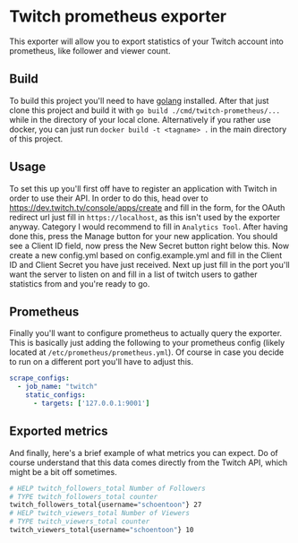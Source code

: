 # Twitch prometheus exporter

This exporter will allow you to export statistics of your Twitch account into prometheus, like follower and viewer count.

## Build

To build this project you'll need to have [golang](https://golang.org/) installed.
After that just clone this project and build it with `go build ./cmd/twitch-prometheus/...` while in the directory of your local clone.
Alternatively if you rather use docker, you can just run `docker build -t <tagname> .` in the main directory of this project.

## Usage

To set this up you'll first off have to register an application with Twitch in order to use their API.
In order to do this, head over to <https://dev.twitch.tv/console/apps/create> and fill in the form, for the OAuth redirect url just fill in `https://localhost`, as this isn't used by the exporter anyway.
Category I would recommend to fill in `Analytics Tool`.
After having done this, press the Manage button for your new application.
You should see a Client ID field, now press the New Secret button right below this.
Now create a new config.yml based on config.example.yml and fill in the Client ID and Client Secret you have just received.
Next up just fill in the port you'll want the server to listen on and fill in a list of twitch users to gather statistics from and you're ready to go.

## Prometheus

Finally you'll want to configure prometheus to actually query the exporter.
This is basically just adding the following to your prometheus config (likely located at `/etc/prometheus/prometheus.yml`).
Of course in case you decide to run on a different port you'll have to adjust this.

```yml
scrape_configs:
  - job_name: "twitch"
    static_configs:
      - targets: ['127.0.0.1:9001']
```

## Exported metrics

And finally, here's a brief example of what metrics you can expect.
Do of course understand that this data comes directly from the Twitch API, which might be a bit off sometimes.

```bash
# HELP twitch_followers_total Number of Followers
# TYPE twitch_followers_total counter
twitch_followers_total{username="schoentoon"} 27
# HELP twitch_viewers_total Number of Viewers
# TYPE twitch_viewers_total counter
twitch_viewers_total{username="schoentoon"} 10
```
